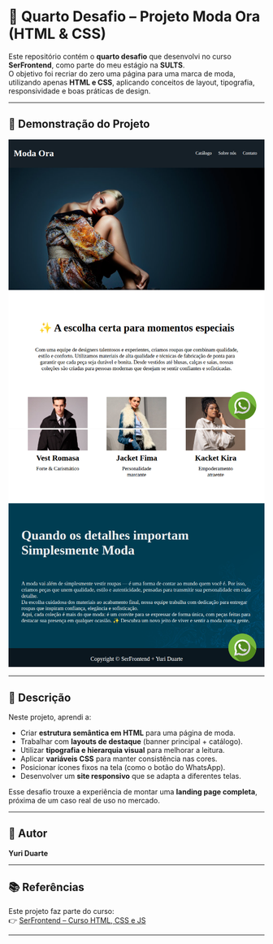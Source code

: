# 👗 Quarto Desafio – Projeto Moda Ora (HTML & CSS)  

Este repositório contém o **quarto desafio** que desenvolvi no curso **SerFrontend**, como parte do meu estágio na **SULTS**.  
O objetivo foi recriar do zero uma página para uma marca de moda, utilizando apenas **HTML e CSS**, aplicando conceitos de layout, tipografia, responsividade e boas práticas de design.  

---

## 📸 Demonstração do Projeto  
![Screenshot 1](./images/screenshot1.png)  
![Screenshot 2](./images/screenshot2.png)  

---

## 📖 Descrição  

Neste projeto, aprendi a:  
- Criar **estrutura semântica em HTML** para uma página de moda.  
- Trabalhar com **layouts de destaque** (banner principal + catálogo).  
- Utilizar **tipografia e hierarquia visual** para melhorar a leitura.  
- Aplicar **variáveis CSS** para manter consistência nas cores.  
- Posicionar ícones fixos na tela (como o botão do WhatsApp).  
- Desenvolver um **site responsivo** que se adapta a diferentes telas.  

Esse desafio trouxe a experiência de montar uma **landing page completa**, próxima de um caso real de uso no mercado.  

---

## 👤 Autor  
**Yuri Duarte**  

---

## 📚 Referências  
Este projeto faz parte do curso:  
👉 [SerFrontend – Curso HTML, CSS e JS](https://serliv.com/html-css-js)  

---
